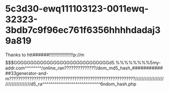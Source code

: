 5c3d30-ewq111103123-0011ewq-32323-3bdb7c9f96ec761f6356hhhhdadaj39a819
=====================================================================

Thanks to htt######!!!!!!!!!!!!!!!!!!!p://m$$$$$$$$$$$GGGGGGGGGGGGGGGGGGGGGGGGGGGGGd5.%%%%%%%%5my-addr.com^^^^^^^^/online_ran??????????????/dom_md5_hash_#############33generator-and-m????????????????????????????????????????????????????????//////////////////////////////////d5_ra^^^^^^^^^^^^^^^^^^^^^^^^^^^^6ndom_hash.php
